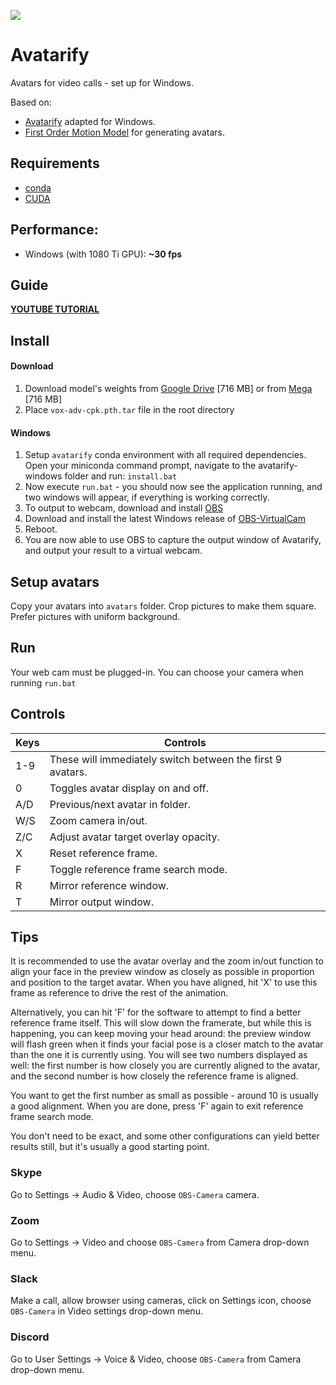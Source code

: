 ![](docs/mona.gif)

# Avatarify

Avatars for video calls - set up for Windows.

Based on:
- [Avatarify](https://github.com/alievk/avatarify) adapted for Windows.
- [First Order Motion Model](https://github.com/AliaksandrSiarohin/first-order-model) for generating avatars.

## Requirements

* [conda](https://docs.conda.io/en/latest/miniconda.html)
* [CUDA](https://developer.nvidia.com/cuda-downloads)

## Performance:
- Windows (with 1080 Ti GPU): **~30 fps**

## Guide
[**YOUTUBE TUTORIAL**](https://youtu.be/i0XBGXnyejg)

## Install

#### Download
1. Download model's weights from [Google Drive](https://drive.google.com/file/d/1L8P-hpBhZi8Q_1vP2KlQ4N6dvlzpYBvZ/view) [716 MB] or from [Mega](https://mega.nz/file/R8kxQKLD#036S-bobZ9IW-kNNcSlgpfJWBKSi5nkhouCYAsxz3qI) [716 MB]
2. Place `vox-adv-cpk.pth.tar` file in the root directory

#### Windows

1. Setup `avatarify` conda environment with all required dependencies. Open your miniconda command prompt, navigate to the avatarify-windows folder and run:
```install.bat```
2. Now execute ```run.bat``` - you should now see the application running, and two windows will appear, if everything is working correctly.
3. To output to webcam, download and install [OBS](http://obsproject.com)
4. Download and install the latest Windows release of [OBS-VirtualCam](https://github.com/CatxFish/obs-virtual-cam/releases)
5. Reboot.
6. You are now able to use OBS to capture the output window of Avatarify, and output your result to a virtual webcam.

## Setup avatars
Copy your avatars into `avatars` folder. Crop pictures to make them square. Prefer pictures with uniform background.

## Run
Your web cam must be plugged-in. You can choose your camera when running ```run.bat```

## Controls

Keys | Controls
--- | ---
1-9 | These will immediately switch between the first 9 avatars.
0 | Toggles avatar display on and off.
A/D | Previous/next avatar in folder.
W/S | Zoom camera in/out.
Z/C | Adjust avatar target overlay opacity.
X | Reset reference frame.
F | Toggle reference frame search mode.
R | Mirror reference window.
T | Mirror output window.

## Tips

It is recommended to use the avatar overlay and the zoom in/out function to align your face in the preview window as closely as possible in proportion and position to the target avatar. When you have aligned, hit 'X' to use this frame as reference to drive the rest of the animation.

Alternatively, you can hit 'F' for the software to attempt to find a better reference frame itself. This will slow down the framerate, but while this is happening, you can keep moving your head around: the preview window will flash green when it finds your facial pose is a closer match to the avatar than the one it is currently using. You will see two numbers displayed as well: the first number is how closely you are currently aligned to the avatar, and the second number is how closely the reference frame is aligned.

You want to get the first number as small as possible - around 10 is usually a good alignment. When you are done, press 'F' again to exit reference frame search mode.

You don't need to be exact, and some other configurations can yield better results still, but it's usually a good starting point.

### Skype

Go to Settings -> Audio & Video, choose `OBS-Camera` camera.

### Zoom

Go to Settings -> Video and choose `OBS-Camera` from Camera drop-down menu.

### Slack

Make a call, allow browser using cameras, click on Settings icon, choose `OBS-Camera` in Video settings drop-down menu.

### Discord

Go to User Settings -> Voice & Video, choose `OBS-Camera` from Camera drop-down menu.
